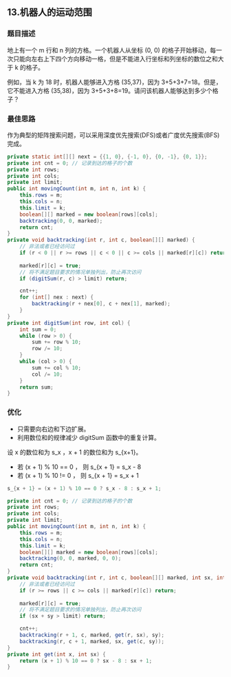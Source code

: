 ## 13.机器人的运动范围
### 题目描述
地上有一个 m 行和 n 列的方格。一个机器人从坐标 (0, 0) 的格子开始移动，每一次只能向左右上下四个方向移动一格，但是不能进入行坐标和列坐标的数位之和大于 k 的格子。

例如，当 k 为 18 时，机器人能够进入方格 (35,37)，因为 3+5+3+7=18。但是，它不能进入方格 (35,38)，因为 3+5+3+8=19。请问该机器人能够达到多少个格子？

### 最佳思路
作为典型的矩阵搜索问题，可以采用深度优先搜索(DFS)或者广度优先搜索(BFS)完成。

```java
private static int[][] next = {{1, 0}, {-1, 0}, {0, -1}, {0, 1}};
private int cnt = 0; // 记录到达的格子的个数
private int rows;    
private int cols;
private int limit;
public int movingCount(int m, int n, int k) {
    this.rows = m;
    this.cols = n;
    this.limit = k;
    boolean[][] marked = new boolean[rows][cols];
    backtracking(0, 0, marked);
    return cnt;
}
private void backtracking(int r, int c, boolean[][] marked) {
    // 非法或者已经访问过
    if (r < 0 || r >= rows || c < 0 || c >= cols || marked[r][c]) return;
    
    marked[r][c] = true;
    // 将不满足题目要求的情况单独列出，防止再次访问
    if (digitSum(r, c) > limit) return;

    cnt++;
    for (int[] nex : next) {
        backtracking(r + nex[0], c + nex[1], marked);
    }
}
private int digitSum(int row, int col) {
    int sum = 0;
    while (row > 0) {
        sum += row % 10;
        row /= 10;
    }
    while (col > 0) {
        sum += col % 10;
        col /= 10;
    }
    return sum;
}
```
### 优化
- 只需要向右边和下边扩展。
- 利用数位和的规律减少 digitSum 函数中的重复计算。

设 x 的数位和为 s_x ，x + 1 的数位和为 s_{x+1}。
- 若 (x + 1) % 10 == 0 ， 则 s_{x + 1} = s_x - 8
- 若 (x + 1) % 10 != 0 ， 则 s_{x + 1} = s_x + 1

```java
s_{x + 1} = (x + 1) % 10 == 0 ? s_x - 8 : s_x + 1; 
```
```java
private int cnt = 0; // 记录到达的格子的个数
private int rows;    
private int cols;
private int limit;
public int movingCount(int m, int n, int k) {
    this.rows = m;
    this.cols = n;
    this.limit = k;
    boolean[][] marked = new boolean[rows][cols];
    backtracking(0, 0, marked, 0, 0);
    return cnt;
}
private void backtracking(int r, int c, boolean[][] marked, int sx, int sy) {
    // 非法或者已经访问过
    if (r >= rows || c >= cols || marked[r][c]) return;
    
    marked[r][c] = true;
    // 将不满足题目要求的情况单独列出，防止再次访问
    if (sx + sy > limit) return;

    cnt++;
    backtracking(r + 1, c, marked, get(r, sx), sy);
    backtracking(r, c + 1, marked, sx, get(c, sy));
}
private int get(int x, int sx) {
    return (x + 1) % 10 == 0 ? sx - 8 : sx + 1;
} 
```
